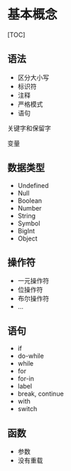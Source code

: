 # 基本概念

[TOC]

## 语法

- 区分大小写
- 标识符
- 注释
- 严格模式
- 语句



关键字和保留字

变量

## 数据类型

- Undefined
- Null
- Boolean
- Number
- String
- Symbol
- BigInt
- Object



## 操作符

- 一元操作符
- 位操作符
- 布尔操作符
- ...



## 语句

- if
- do-while
- while
- for
- for-in
- label
- break, continue
- with
- switch



## 函数

- 参数
- 没有重载

